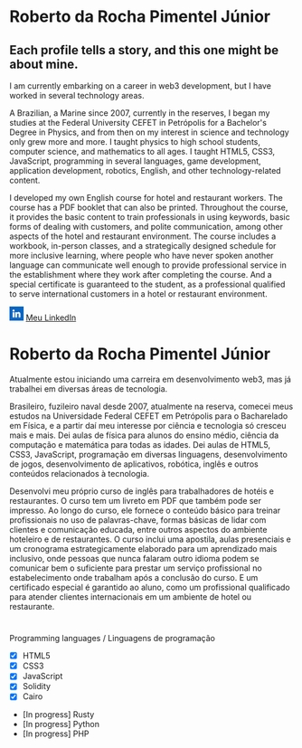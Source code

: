 # **Roberto da Rocha Pimentel Júnior**
## Each profile tells a story, and this one might be about mine.

I am currently embarking on a career in web3 development, but I have worked in several technology areas.

A Brazilian, a Marine since 2007, currently in the reserves, I began my studies at the Federal University CEFET in Petrópolis for a Bachelor's Degree in Physics, and from then on my interest in science and technology only grew more and more. I taught physics to high school students, computer science, and mathematics to all ages. I taught HTML5, CSS3, JavaScript, programming in several languages, game development, application development, robotics, English, and other technology-related content.

I developed my own English course for hotel and restaurant workers. The course has a PDF booklet that can also be printed. Throughout the course, it provides the basic content to train professionals in using keywords, basic forms of dealing with customers, and polite communication, among other aspects of the hotel and restaurant environment. The course includes a workbook, in-person classes, and a strategically designed schedule for more inclusive learning, where people who have never spoken another language can communicate well enough to provide professional service in the establishment where they work after completing the course. And a special certificate is guaranteed to the student, as a professional qualified to serve international customers in a hotel or restaurant environment.

![LinkedIn](images.png) [Meu LinkedIn](https://www.linkedin.com/in/robertoblockchainresources/)


#                                                                                                                                                                                         


# **Roberto da Rocha Pimentel Júnior**

Atualmente estou iniciando uma carreira em desenvolvimento web3, mas já trabalhei em diversas áreas de tecnologia.

Brasileiro, fuzileiro naval desde 2007, atualmente na reserva, comecei meus estudos na Universidade Federal CEFET em Petrópolis para o Bacharelado em Física, e a partir daí meu interesse por ciência e tecnologia só cresceu mais e mais. Dei aulas de física para alunos do ensino médio, ciência da computação e matemática para todas as idades. Dei aulas de HTML5, CSS3, JavaScript, programação em diversas linguagens, desenvolvimento de jogos, desenvolvimento de aplicativos, robótica, inglês e outros conteúdos relacionados à tecnologia.

Desenvolvi meu próprio curso de inglês para trabalhadores de hotéis e restaurantes. O curso tem um livreto em PDF que também pode ser impresso. Ao longo do curso, ele fornece o conteúdo básico para treinar profissionais no uso de palavras-chave, formas básicas de lidar com clientes e comunicação educada, entre outros aspectos do ambiente hoteleiro e de restaurantes. O curso inclui uma apostila, aulas presenciais e um cronograma estrategicamente elaborado para um aprendizado mais inclusivo, onde pessoas que nunca falaram outro idioma podem se comunicar bem o suficiente para prestar um serviço profissional no estabelecimento onde trabalham após a conclusão do curso. E um certificado especial é garantido ao aluno, como um profissional qualificado para atender clientes internacionais em um ambiente de hotel ou restaurante.


#                                                                                                                                                                                         

Programming languages / Linguagens de programação

- [x] HTML5
- [x] CSS3
- [x] JavaScript
- [x] Solidity
- [x] Cairo
- [In progress] Rusty
- [In progress] Python
- [In progress] PHP
